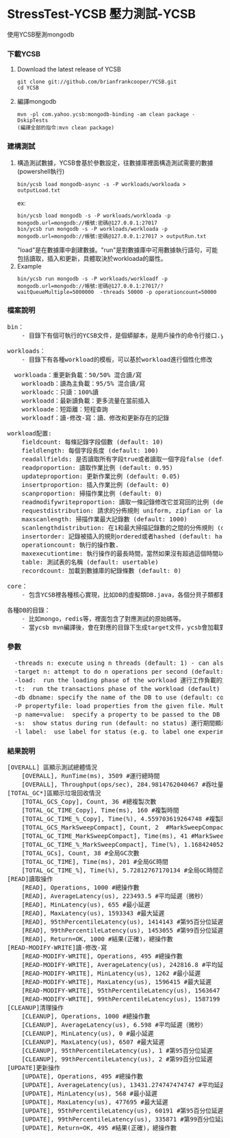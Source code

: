 # StressTest-YCSB 壓力測試-YCSB

使用YCSB壓測mongodb

### 下載YCSB 
<ol>
<li>Download the latest release of YCSB</li>
<pre><code>git clone git://github.com/brianfrankcooper/YCSB.git
cd YCSB
</code></pre>
<li>編譯mongodb</li>
<pre><code>mvn -pl com.yahoo.ycsb:mongodb-binding -am clean package -DskipTests
(編譯全部的指令:mvn clean package)
</code></pre>
</ol>

### 建構測試
<ol>
<li>構造測試數據，YCSB會基於參數設定，往數據庫裡面構造測試需要的數據(powershell執行)</li>
<pre><code>bin/ycsb load mongodb-async -s -P workloads/workloada > outputLoad.txt</code></pre>
ex:
<pre><code>bin/ycsb load mongodb -s -P workloads/workloada -p mongodb.url=mongodb://帳號:密碼@127.0.0.1:27017
bin/ycsb run mongodb -s -P workloads/workloada -p mongodb.url=mongodb://帳號:密碼@127.0.0.1:27017 > outputRun.txt
</code></pre>
"load"是在數據庫中創建數據。"run"是對數據庫中可用數據執行語句，可能包括讀取，插入和更新，具體取決於workloada的屬性。
<br />
<li>Example</li>
<pre><code>bin/ycsb run mongodb -s -P workloads/workloadf -p mongodb.url=mongodb://帳號:密碼@127.0.0.1:27017/?waitQueueMultiple=5000000  -threads 50000 -p operationcount=50000 
</code></pre>
</ol>

### 檔案說明

<pre>
bin：
	- 目錄下有個可執行的YCSB文件，是個蟒腳本，是用戶操作的命令行接口.ycsb主邏輯是：解析命令行，設置的java環境，加載Java的庫，封裝成可以執行的Java的命令，並執行

workloads：
	- 目錄下有各種workload的模板，可以基於workload進行個性化修改

  workloada：重更新負載：50/50% 混合讀/寫
	workloadb：讀為主負載：95/5% 混合讀/寫
	workloadc：只讀：100%讀
	workloadd：最新讀負載：更多流量在當前插入
	workloade：短距離：短程查詢
	workloadf：讀-修改-寫：讀、修改和更新存在的記錄
		  
workload配置:
	fieldcount: 每條記錄字段個數 (default: 10)
	fieldlength: 每個字段長度 (default: 100)
	readallfields: 是否讀取所有字段true或者讀取一個字段false (default: true)
	readproportion: 讀取作業比例 (default: 0.95)
	updateproportion: 更新作業比例 (default: 0.05)
	insertproportion: 插入作業比例 (default: 0)
	scanproportion: 掃描作業比例 (default: 0)
	readmodifywriteproportion: 讀取一條記錄修改它並寫回的比例 (default: 0)
	requestdistribution: 請求的分佈規則 uniform, zipfian or latest (default: uniform)
	maxscanlength: 掃描作業最大記錄數 (default: 1000)
	scanlengthdistribution: 在1和最大掃描記錄數的之間的分佈規則 (default: uniform)
	insertorder: 記錄被插入的規則ordered或者hashed (default: hashed)
	operationcount: 執行的操作數.
	maxexecutiontime: 執行操作的最長時間，當然如果沒有超過這個時間以運行時間為主。
	table: 測試表的名稱 (default: usertable)
	recordcount: 加載到數據庫的紀錄條數 (default: 0)

core：
	- 包含YCSB裡各種核心實現，比如DB的虛擬類DB.java，各個分貝子類都要繼承該類;還有比如workload抽象類，如果我們要自定義workload實現也需要繼承該類

各種DB的目錄：
	- 比如mongo，redis等，裡面包含了對應測試的原始碼等。
	- 當ycsb mvn編譯後，會在對應的目錄下生成target文件，ycsb會加載對應target文件中的class
</pre>

### 參數
<pre>
  -threads n: execute using n threads (default: 1) - can also be specified as the "threadcount" property using -p 使用n個線程執行
  -target n: attempt to do n operations per second (default: unlimited) - can also be specified as the "target" property using -p 嘗試每秒行n次操作（默認值：無限制）
  -load:  run the loading phase of the workload 運行工作負載的加載階段
  -t:  run the transactions phase of the workload (default) 運行工作負載的事務階段（默認）
  -db dbname: specify the name of the DB to use (default: com.yahoo.ycsb.BasicDB) - can also be specified as the "db" property using -p 指定要使用的DB的名稱（默認值：com.yahoo.ycsb.BasicDB） - 也可以使用-p指定為“db”屬性
  -P propertyfile: load properties from the given file. Multiple files can be specified, and will be processed in the order specified 從給定文件加載屬性。 可以指定多個文件，並按指定的順序處理
  -p name=value:  specify a property to be passed to the DB and workloads;multiple properties can be specified, and override any values in the propertyfile 定要傳遞給DB和工作負載的屬性;可以指定多個屬性，並覆蓋屬性文件中的任何值
  -s:  show status during run (default: no status) 運行期間顯示狀態（默認值：無狀態）
  -l label:  use label for status (e.g. to label one experiment out of a whole batch) 使用標籤作為狀態（例如，標記整批中的一個實驗）
</pre>
### 結果說明
<pre>
[OVERALL] 區顯示測試總體情況
	[OVERALL], RunTime(ms), 3509 #運行總時間
	[OVERALL], Throughput(ops/sec), 284.9814762040467 #吞吐量，每秒操作數
[TOTAL_GC*]區顯示垃圾回收情況
	[TOTAL_GCS_Copy], Count, 36 #總複製次數
	[TOTAL_GC_TIME_Copy], Time(ms), 160 #複製時間
	[TOTAL_GC_TIME_%_Copy], Time(%), 4.559703619264748 #複製時間百分比
	[TOTAL_GCS_MarkSweepCompact], Count, 2  #MarkSweepCompact回收次數
	[TOTAL_GC_TIME_MarkSweepCompact], Time(ms), 41 #MarkSweepCompact回收時間
	[TOTAL_GC_TIME_%_MarkSweepCompact], Time(%), 1.1684240524365916 #MarkSweepCompact回收時間百分比
	[TOTAL_GCs], Count, 38 #全局GC次數
	[TOTAL_GC_TIME], Time(ms), 201 #全局GC時間
	[TOTAL_GC_TIME_%], Time(%), 5.72812767170134 #全局GC時間百分比
[READ]讀取操作
	[READ], Operations, 1000 #總操作數
	[READ], AverageLatency(us), 223493.5 #平均延遲（微秒）
	[READ], MinLatency(us), 655 #最小延遲
	[READ], MaxLatency(us), 1593343 #最大延遲
	[READ], 95thPercentileLatency(us), 1414143 #第95百分位延遲
	[READ], 99thPercentileLatency(us), 1453055 #第99百分位延遲
	[READ], Return=OK, 1000 #結果(正確)，總操作數
[READ-MODIFY-WRITE]讀-修改-寫
	[READ-MODIFY-WRITE], Operations, 495 #總操作數
	[READ-MODIFY-WRITE], AverageLatency(us), 242816.8 #平均延遲（微秒）
	[READ-MODIFY-WRITE], MinLatency(us), 1262 #最小延遲
	[READ-MODIFY-WRITE], MaxLatency(us), 1596415 #最大延遲
	[READ-MODIFY-WRITE], 95thPercentileLatency(us), 1563647 #第95百分位延遲
	[READ-MODIFY-WRITE], 99thPercentileLatency(us), 1587199 #第99百分位延遲
[CLEANUP]清理操作
	[CLEANUP], Operations, 1000 #總操作數
	[CLEANUP], AverageLatency(us), 6.598 #平均延遲（微秒）
	[CLEANUP], MinLatency(us), 0 #最小延遲
	[CLEANUP], MaxLatency(us), 6507 #最大延遲
	[CLEANUP], 95thPercentileLatency(us), 1 #第95百分位延遲
	[CLEANUP], 99thPercentileLatency(us), 2 #第99百分位延遲
[UPDATE]更新操作
	[UPDATE], Operations, 495 #總操作數
	[UPDATE], AverageLatency(us), 13431.274747474747 #平均延遲（微秒）
	[UPDATE], MinLatency(us), 568 #最小延遲
	[UPDATE], MaxLatency(us), 477695 #最大延遲
	[UPDATE], 95thPercentileLatency(us), 60191 #第95百分位延遲
	[UPDATE], 99thPercentileLatency(us), 335871 #第99百分位延遲
	[UPDATE], Return=OK, 495 #結果(正確)，總操作數
</pre>
